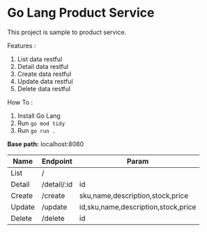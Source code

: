 # Go Lang Product Service
This project is sample to product service.

Features :
1. List data restful
2. Detail data restful
3. Create data restful
4. Update data restful
5. Delete data restful

How To :
1. Install Go Lang
2. Run `go mod tidy`
3. Run `go run .`

**Base path:** localhost:8080

| Name | Endpoint | Param |
|------| -------- | ----- |
| List | /        |       |
| Detail | /detail/:id | id |
| Create | /create | sku,name,description,stock,price |
| Update | /update | id,sku,name,description,stock,price |
| Delete | /delete | id |